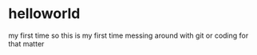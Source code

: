# helloworld
my first time
so this is my first time messing around with git or coding for that matter
